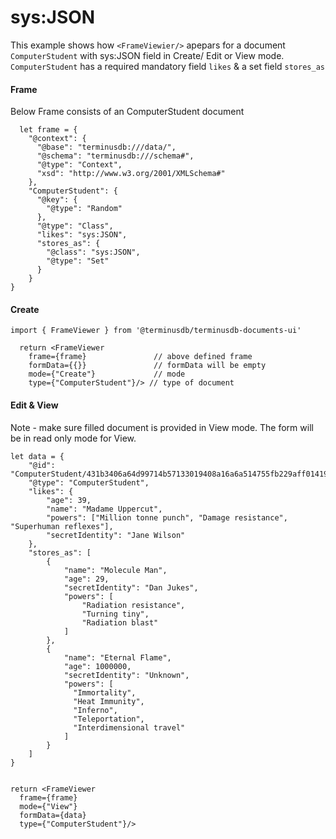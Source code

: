 # sys:JSON 
This example shows how ``<FrameViewier/>`` apepars for a document ``ComputerStudent`` with sys:JSON field
in Create/ Edit or View mode. ``ComputerStudent`` has a required mandatory field ``likes`` & a set field ``stores_as``

#### Frame 
Below Frame consists of an ComputerStudent document 
```
  let frame = {
    "@context": {
      "@base": "terminusdb:///data/",
      "@schema": "terminusdb:///schema#",
      "@type": "Context",
      "xsd": "http://www.w3.org/2001/XMLSchema#"
    },
    "ComputerStudent": {
      "@key": {
        "@type": "Random"
      },
      "@type": "Class",
      "likes": "sys:JSON",
      "stores_as": {
        "@class": "sys:JSON",
        "@type": "Set"
      }
    }
}
```


#### Create

```
import { FrameViewer } from '@terminusdb/terminusdb-documents-ui'

  return <FrameViewer
    frame={frame}               // above defined frame          
    formData={{}}               // formData will be empty
    mode={"Create"}             // mode 
    type={"ComputerStudent"}/> // type of document 
```

#### Edit & View
Note - make sure filled document is provided in View mode. The form will be in read only mode for View.

```
let data = {
	"@id": "ComputerStudent/431b3406a64d99714b57133019408a16a6a514755fb229aff01419b4b423cb62",
	"@type": "ComputerStudent",
	"likes": {
		"age": 39,
		"name": "Madame Uppercut",
		"powers": ["Million tonne punch", "Damage resistance", "Superhuman reflexes"],
		"secretIdentity": "Jane Wilson"
	},
	"stores_as": [
		{
			"name": "Molecule Man",
			"age": 29,
			"secretIdentity": "Dan Jukes",
			"powers": [
				"Radiation resistance",
				"Turning tiny",
				"Radiation blast"
			]
		},
		{
			"name": "Eternal Flame",
			"age": 1000000,
			"secretIdentity": "Unknown",
			"powers": [
			  "Immortality",
			  "Heat Immunity",
			  "Inferno",
			  "Teleportation",
			  "Interdimensional travel"
			]
		}
	]
}


return <FrameViewer
  frame={frame}
  mode={"View"}
  formData={data}
  type={"ComputerStudent"}/>
```

